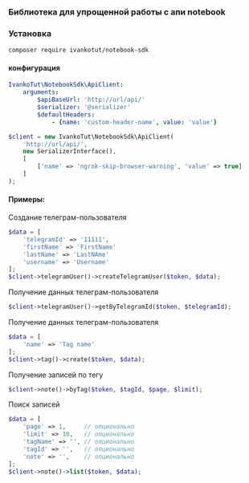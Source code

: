 ### Библиотека для упрощенной работы с апи notebook

### Установка
```
composer require ivankotut/notebook-sdk
```

#### конфигурация
```yaml
IvankoTut\NotebookSdk\ApiClient:
    arguments:
        $apiBaseUrl: 'http://url/api/'
        $serializer: '@serializer'
        $defaultHeaders:
            - {name: 'custom-header-name', value: 'value'}
```
```php
$client = new IvankoTut\NotebookSdk\ApiClient(
    'http://url/api/',
    new SerializerInterface(),
    [
        ['name' => 'ngrok-skip-browser-warning', 'value' => true]
    ]
);
```

#### Примеры:

Создание телеграм-пользователя
```php
$data = [
    'telegramId' => '11111',
    'firstName' => 'FirstName'
    'lastName' => 'LastNAme'
    'username' => 'Username'
];
$client->telegramUser()->createTelegramUser($token, $data);
```

Получение данных телеграм-пользователя
```php
$client->telegramUser()->getByTelegramId($token, $telegramId);
```

Получение данных телеграм-пользователя
```php
$data = [
    'name' => 'Tag name'
];
$client->tag()->create($token, $data);
```

Получение записей по тегу
```php
$client->note()->byTag($token, $tagId, $page, $limit);
```

Поиск записей
```php
$data = [
    'page' => 1,     // опционально
    'limit' => 10,   // опционально
    'tagName' => '', // опционально
    'tagId' => '',   // опционально
    'note' => '',    // опционально
];
$client->note()->list($token, $data);
```